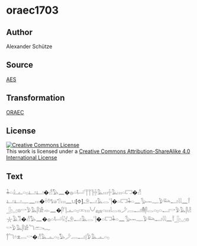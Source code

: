 # oraec1703

## Author

Alexander Schütze

## Source

[AES](https://github.com/simondschweitzer/aes)

## Transformation

[ORAEC](https://oraec.github.io/)

## License

<a rel="license" href="http://creativecommons.org/licenses/by-sa/4.0/"><img alt="Creative Commons License" style="border-width:0" src="https://i.creativecommons.org/l/by-sa/4.0/88x31.png" /></a><br />This work is licensed under a <a rel="license" href="http://creativecommons.org/licenses/by-sa/4.0/">Creative Commons Attribution-ShareAlike 4.0 International License</a>

## Text

𓇓𓏏𓏙𓊵𓏏𓊪𓂞𓂞�𓀭𓅃𓈖�𓐍𓏏𓂡𓊹𓊹𓊹𓏶𓅓𓏥𓏶𓅓𓏥𓏏𓉐�𓀭<br>
𓂞𓂞𓊃𓈖𓏥�𓏐𓏊𓃒𓅿𓏥𓈖𓂓[⯑]𓄂𓂝𓅓𓂋𓊹�𓏏𓉐𓇓𓏏𓈖𓅭𓋭𓊃𓅱𓃛𓂝𓇋𓇋𓈖𓍋𓃀𓈋𓊖𓎡𓅱𓅓𓋴𓀀𓁹𓈖�𓋴𓊹𓊵𓏏𓊪𓏒𓏥𓄋𓈐𓏏𓏥𓇋𓂋𓏭𓌳𓐙𓂝𓄟𓋴𓂋𓏏𓊪𓏏𓂝𓎡𓅱𓅓𓋴𓁐<br>
𓇼𓄿𓀢�𓀭𓅃𓈖�𓐍𓏏𓂡𓇋𓋔𓄂𓂝𓅓𓂋𓊹�𓏏𓉐𓇓𓏏𓈖𓅭𓋭𓊃𓅱𓃛𓂝𓇋𓇋𓈖𓍋𓃀𓈋𓊖𓎡𓅱𓅓𓋴𓀀𓆓𓂧𓆑<br>
𓐩𓆓𓏌𓁷𓂋𓎡�𓀭𓅓𓊵𓏏𓊪𓅃𓌳𓐙𓂝𓊤𓅱𓅓𓊵𓏏𓊪<br>
